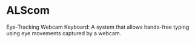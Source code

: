 # ALScom
Eye-Tracking Webcam Keyboard: A system that allows hands-free typing using eye movements captured by a webcam.

